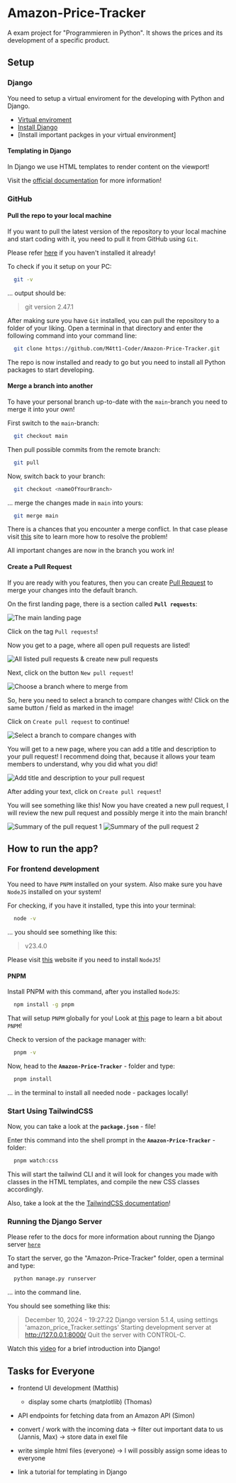 # Amazon-Price-Tracker
A exam project for "Programmieren in Python". It shows the prices and its development of a specific product.

## Setup

### Django

You need to setup a virtual enviroment for the developing with Python and Django.

- [Virtual enviroment](https://docs.python.org/3/tutorial/venv.html)
- [Install Django](https://docs.djangoproject.com/en/5.1/topics/install/)
- [Install important packges in your virtual environment]

#### Templating in Django

In Django we use HTML templates to render content on the viewport! 

Visit the [official documentation](https://docs.djangoproject.com/en/5.1/topics/templates/) for more information!

### GitHub

#### Pull the repo to your local machine

If you want to pull the latest version of the repository to your local machine and start coding with it, you need to pull it from GitHub using `Git`.

Please refer [here](https://git-scm.com/downloads) if you haven't installed it already!

To check if you it setup on your PC:
```bash
  git -v
```
... output should be:
> git version 2.47.1

After making sure you have `Git` installed, you can pull the repository to a folder of your liking. Open a terminal in that directory and enter the following command into your command line:
```bash
  git clone https://github.com/M4tt1-Coder/Amazon-Price-Tracker.git
```

The repo is now installed and ready to go but you need to install all Python packages to start developing.

#### Merge a branch into another

To have your personal branch up-to-date with the `main`-branch you need to merge it into your own!

First switch to the `main`-branch:
```bash
  git checkout main
```
Then pull possible commits from the remote branch:

```bash
  git pull
```
Now, switch back to your branch:

```bash
  git checkout <nameOfYourBranch>
```
... merge the changes made in `main` into yours:

```bash
  git merge main
```
There is a chances that you encounter a merge conflict. In that case please visit [this](https://docs.github.com/en/pull-requests/collaborating-with-pull-requests/addressing-merge-conflicts/resolving-a-merge-conflict-using-the-command-line) site to learn more how to resolve the problem!

All important changes are now in the branch you work in!

#### Create a Pull Request

If you are ready with you features, then you can create [Pull Request](https://docs.github.com/en/pull-requests/collaborating-with-pull-requests/proposing-changes-to-your-work-with-pull-requests/about-pull-requests) to merge your changes into the default branch.

On the first landing page, there is a section called **`Pull requests`**:

![The main landing page](./readme_assets/pr_on_landing_page.png)

Click on the tag `Pull requests`!

Now you get to a page, where all open pull requests are listed!

![All listed pull requests & create new pull requests](./readme_assets/new_pr.png)

Next, click on the button `New pull request`!

![Choose a branch where to merge from](./readme_assets/choose_branch.png)

So, here you need to select a branch to compare changes with! Click on the same button / field as marked in the image!

Click on `Create pull request` to continue!

![Select a branch to compare changes with](./readme_assets/create_pr_1.png)

You will get to a new page, where you can add a title and description to your pull request! I recommend doing that, because it allows your team members to understand, why you did what you did!

![Add title and description to your pull request](./readme_assets//create_pr_2.png)

After adding your text, click on `Create pull request`!

You will see something like this! Now you have created a new pull request, I will review the new pull request and possibly merge it into the main branch!

![Summary of the pull request 1](./readme_assets/final_info_page.png)
![Summary of the pull request 2](./readme_assets/final_info_page-2.png)

## How to run the app?

### For frontend development

You need to have `PNPM` installed on your system. Also make sure you have `NodeJS` installed on your system! 

For checking, if you have it installed, type this into your terminal:

```bash
  node -v
```
... you should see something like this:
> v23.4.0

Please visit [this](https://nodejs.org/en/learn/getting-started/how-to-install-nodejs) website if you need to install `NodeJS`!

#### PNPM 

Install PNPM with this command, after you installed `NodeJS`:

```bash
  npm install -g pnpm
```

That will setup `PNPM` globally for you! Look at [this](https://pnpm.io/motivation) page to learn a bit about `PNPM`!

Check to version of the package manager with: 

```bash
  pnpm -v
```

Now, head to the **`Amazon-Price-Tracker`** - folder and type:

```bash
  pnpm install
```
... in the terminal to install all needed node - packages locally!

### Start Using TailwindCSS

Now, you can take a look at the **`package.json`** - file! 

Enter this command into the shell prompt in the **`Amazon-Price-Tracker`** - folder:

```bash
  pnpm watch:css
```
This will start the tailwind CLI and it will look for changes you made with classes in the HTML templates, and compile the new CSS classes accordingly. 

Also, take a look at the the [TailwindCSS documentation](https://tailwindcss.com/docs/installation)! 

###  Running the Django Server

Please refer to the docs for more information about running the Django server [`here`](https://docs.djangoproject.com/en/5.1/intro/tutorial01/)

To start the server, go the "Amazon-Price-Tracker" folder, open a terminal and type:
```bash
  python manage.py runserver
```
... into the command line.

You should see something like this: 

> December 10, 2024 - 19:27:22
> Django version 5.1.4, using settings 'amazon_price_Tracker.settings'
> Starting development server at http://127.0.0.1:8000/
> Quit the server with CONTROL-C. 

Watch this [video](https://www.youtube.com/watch?v=nGIg40xs9e4) for a brief introduction into Django!

## Tasks for Everyone

- frontend UI development (Matthis)
  - display some charts (matplotlib) (Thomas)
- API endpoints for fetching data from an Amazon API (Simon)
- convert / work with the incoming data -> filter out important data to us (Jannis, Max) -> store data in exel file
- write simple html files (everyone) -> I will possibly assign some ideas to everyone

- link a tutorial for templating in Django